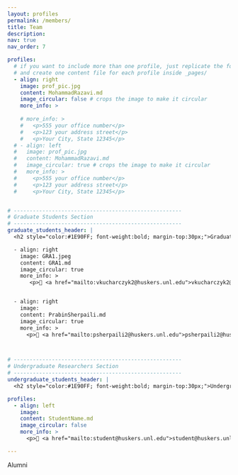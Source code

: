 ```yaml
---
layout: profiles
permalink: /members/
title: Team
description: 
nav: true
nav_order: 7

profiles:
  # if you want to include more than one profile, just replicate the following block
  # and create one content file for each profile inside _pages/
  - align: right
    image: prof_pic.jpg
    content: MohammadRazavi.md
    image_circular: false # crops the image to make it circular
    more_info: >
    
    # more_info: >
    #   <p>555 your office number</p>
    #   <p>123 your address street</p>
    #   <p>Your City, State 12345</p>
  # - align: left
  #   image: prof_pic.jpg
  #   content: MohammadRazavi.md
  #   image_circular: true # crops the image to make it circular
  #   more_info: >
  #     <p>555 your office number</p>
  #     <p>123 your address street</p>
  #     <p>Your City, State 12345</p>


# -----------------------------------------------------
# Graduate Students Section
# -----------------------------------------------------
graduate_students_header: |
  <h2 style="color:#1E90FF; font-weight:bold; margin-top:30px;">Graduate Students</h2>

  - align: right
    image: GRA1.jpeg
    content: GRA1.md
    image_circular: true
    more_info: >
       <p>📧 <a href="mailto:vkucharczyk2@huskers.unl.edu">vkucharczyk2@huskers.unl.edu</a></p>


  - align: right
    image: 
    content: PrabinSherpaili.md
    image_circular: true
    more_info: >
      <p>📧 <a href="mailto:psherpaili2@huskers.unl.edu">psherpaili2@huskers.unl.edu</a></p>



# -----------------------------------------------------
# Undergraduate Researchers Section
# -----------------------------------------------------
undergraduate_students_header: |
  <h2 style="color:#1E90FF; font-weight:bold; margin-top:30px;">Undergraduate Researchers</h2>

profiles:
  - align: left
    image: 
    content: StudentName.md
    image_circular: false
    more_info: >
      <p>📧 <a href="mailto:student@huskers.unl.edu">student@huskers.unl.edu</a></p>

---
```

Alumni
